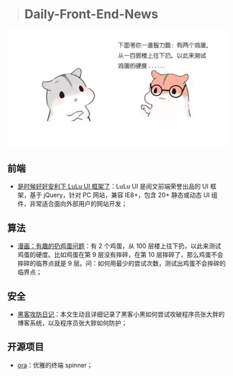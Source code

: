 > # Daily-Front-End-News

[![rengjidan](https://github.com/fengshangwuqi/Daily-Front-End-News/blob/master/history/2018/06/26/rengjidan.jpg)](http://t.cn/RrW3vFF)

## 前端

- [是时候好好安利下 LuLu UI 框架了](https://l-ui.com/)：LuLu UI 是阅文前端荣誉出品的 UI 框架，基于 jQuery，针对 PC 网站，兼容 IE8+，包含 20+ 静态或动态 UI 组件，非常适合面向外部用户的网站开发；

## 算法

- [漫画：有趣的扔鸡蛋问题](http://t.cn/RrW3vFF)：有 2 个鸡蛋，从 100 层楼上往下扔，以此来测试鸡蛋的硬度。比如鸡蛋在第 9 层没有摔碎，在第 10 层摔碎了，那么鸡蛋不会摔碎的临界点就是 9 层。问：如何用最少的尝试次数，测试出鸡蛋不会摔碎的临界点；

## 安全

- [黑客攻防日记](http://www.10tiao.com/html/151/201806/2665514752/1.html)：本文生动且详细记录了黑客小黑如何尝试攻破程序员张大胖的博客系统，以及程序员张大胖如何防护；

## 开源项目

- [ora](https://github.com/sindresorhus/ora)：优雅的终端 spinner；

